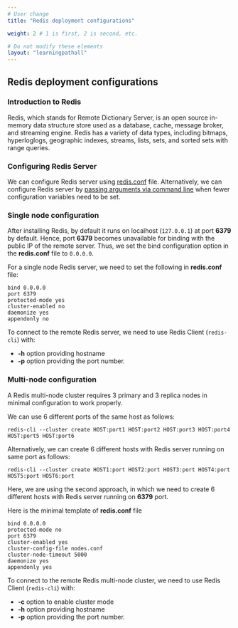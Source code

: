 ```yaml
---
# User change
title: "Redis deployment configurations"

weight: 2 # 1 is first, 2 is second, etc.

# Do not modify these elements
layout: "learningpathall"
---
```


##  Redis deployment configurations

###  Introduction to Redis
Redis, which stands for Remote Dictionary Server, is an open source in-memory data structure store used as a database, cache, message broker, and streaming engine. Redis has a variety of data types, including bitmaps, hyperloglogs, geographic indexes, streams, lists, sets, and sorted sets with range queries.

### Configuring Redis Server
We can configure Redis server using [redis.conf](https://redis.io/docs/management/config-file/) file. Alternatively, we can configure Redis server by [passing arguments via command line](https://redis.io/docs/management/config/#passing-arguments-via-the-command-line) when fewer configuration variables need to be set.

### Single node configuration
After installing Redis, by default it runs on localhost (`127.0.0.1`) at port **6379** by default. Hence, port **6379** becomes unavailable for binding with the public IP of the remote server. Thus, we set the bind configuration option in the **redis.conf** file to `0.0.0.0`.

For a single node Redis server, we need to set the following in **redis.conf** file:
```console
bind 0.0.0.0
port 6379
protected-mode yes
cluster-enabled no
daemonize yes
appendonly no
```

To connect to the remote Redis server, we need to use Redis Client (`redis-cli`) with:
- **-h** option providing hostname
- **-p** option providing the port number.  

### Multi-node configuration
A Redis multi-node cluster requires 3 primary and 3 replica nodes in minimal configuration to work properly.  

We can use 6 different ports of the same host as follows:
```console
redis-cli --cluster create HOST:port1 HOST:port2 HOST:port3 HOST:port4 HOST:port5 HOST:port6
```

Alternatively, we can create 6 different hosts with Redis server running on same port as follows:
```console
redis-cli --cluster create HOST1:port HOST2:port HOST3:port HOST4:port HOST5:port HOST6:port
```
Here, we are using the second approach, in which we need to create 6 different hosts with Redis server running on **6379** port.

Here is the minimal template of **redis.conf** file
```console
bind 0.0.0.0
protected-mode no
port 6379
cluster-enabled yes
cluster-config-file nodes.conf
cluster-node-timeout 5000
daemonize yes
appendonly yes
```

To connect to the remote Redis multi-node cluster, we need to use Redis Client (`redis-cli`) with:
- **-c** option to enable cluster mode
- **-h** option providing hostname
- **-p** option providing the port number.
